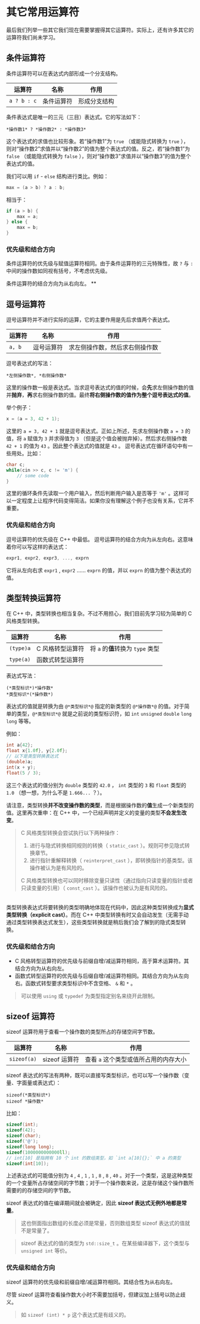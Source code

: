 # 其它常用运算符

最后我们列举一些其它我们现在需要掌握得其它运算符。实际上，还有许多其它的运算符我们尚未学习。
## 条件运算符

条件运算符可以在表达式内部形成一个分支结构。

| 运算符      | 名称       | 作用         |
| ----------- | ---------- | ------------ |
| `a ? b : c` | 条件运算符 | 形成分支结构 |

条件表达式是唯一的三元（三目）表达式。它的写法如下：

```sdsc
*操作数1* ? *操作数2* : *操作数3*
```


这个表达式的求值也比较形象。若“操作数1”为 `true` （或能隐式转换为 `true` ），则对“操作数2”求值并以“操作数2”的值为整个表达式的值。反之，若“操作数1”为 `false` （或能隐式转换为 `false` ），则对“操作数3”求值并以“操作数3”的值为整个表达式的值。

我们可以用 `if` - `else` 结构进行类比。例如：
```cpp
max = (a > b) ? a : b;
```
相当于：	
```cpp
if (a > b) {
    max = a;
} else {
    max = b;
}
```
 
### 优先级和结合方向

条件运算符的优先级与赋值运算符相同。由于条件运算符的三元特殊性，故 `?` 与 `:` 中间的操作数如同视有括号，不考虑优先级。

条件运算符的结合方向为从右向左。
**
## 逗号运算符

逗号运算符并不进行实际的运算，它的主要作用是先后求值两个表达式。

| 运算符 | 名称       | 作用                           |
| ------ | ---------- | ------------------------------ |
| `a, b` | 逗号运算符 | 求左侧操作数，然后求右侧操作数 |

逗号表达式的写法：

```sdsc
*左侧操作数*, *右侧操作数*
```

这里的操作数一般是表达式。当求逗号表达式的值的时候，会**先**求左侧操作数的值并**抛弃**，**再**求右侧操作数的值。最终**将右侧操作数的值作为整个逗号表达式的值**。

举个例子：
```cpp
x = (a = 3, 42 + 1);
```
这里的 `a = 3, 42 + 1` 就是逗号表达式。正如上所述，先求左侧操作数 `a = 3` 的值，将 `a` 赋值为 `3` 并求得值为 `3` （但是这个值会被抛弃掉）。然后求右侧操作数 `42 + 1` 的值为 `43` 。因此整个表达式的值就是 `43` 。
逗号表达式在循环语句中有一些用处。比如：
```cpp
char c;
while(cin >> c, c != 'm') {
    // some code
}
```
这里的循环条件先读取一个用户输入，然后判断用户输入是否等于 `'m'` 。这样可以一定程度上让程序代码变得简洁。如果你没有理解这个例子也没有关系，它并不重要。
 
### 优先级和结合方向

逗号运算符的优先级在 C++ 中最低。
逗号运算符的结合方向为从左向右。这意味着你可以写这样的表达式：

```cpp
expr1, expr2, expr3, ..., exprn
```
它将从左向右求 `expr1` ,  `expr2` …… `exprn` 的值，并以 `exprn` 的值为整个表达式的值。
 
 
## 类型转换运算符

在 C++ 中，类型转换也相当复杂。不过不用担心，我们目前先学习较为简单的 C 风格类型转换。

| 运算符    | 名称             | 作用                              |
| --------- | ---------------- | --------------------------------- |
| `(type)a` | C 风格转型运算符 | 将 `a` 的**值**转换为 `type` 类型 |
| `type(a)` | 函数式转型运算符 |                                   |

表达式写法：

```sdsc
(*类型标识*)*操作数*
*类型标识*(*操作数*)
```

表达式的值就是转换为由 `@*类型标识*@` 指定的新类型的 `@*操作数*@` 的值。对于简单的类型，`@*类型标识*@` 就是之前说的类型标识符，如 `int` `unsigned` `double` `long long` 等等。

例如：
```cpp
int a{42};
float x{1.0f}, y{2.0f};
// 以下是类型转换表达式
(double)a;
int(x + y);
float(5 / 3);
```
这三个表达式的值分别为 `double` 类型的 `42.0` ， `int` 类型的 `3`  和 `float` 类型的 `1.0` （想一想，为什么不是 `1.666...` ？）。

请注意，类型转换**并不改变操作数的类型**，而是根据操作数的**值**生成一个新类型的值。这里再次重申：在 C++ 中，一个已经声明并定义的变量的类型**不会发生改变**。

> C 风格类型转换会尝试执行以下两种操作：
> 
> 1. 进行与隐式转换相同规则的转换（ `static_cast` ）。规则可参见隐式转换章节。
> 2. 进行指针重解释转换（ `reinterpret_cast` ），即转换指针的基类型。该操作被认为是有风险的。
> 
> C 风格类型转换也可以同时移除变量只读性（通过指向只读变量的指针或者只读变量的引用）（ `const_cast` ）。该操作也被认为是有风险的。

<h6 id="idx_显式类型转换"></h6>

类型转换表达式将要转换的类型明确地体现在代码中，因此这种类型转换成为**显式类型转换（explicit cast）**。而在 C++ 中类型转换有时又会自动发生（无需手动通过类型转换表达式发生），这些类型转换就是稍后我们会了解到的隐式类型转换。
 
### 优先级和结合方向

- C 风格转型运算符的优先级与前缀自增/减运算符相同，高于算术运算符。其结合方向为从右向左。
- 函数式转型运算符的优先级与后缀自增/减运算符相同。其结合方向为从左向右。函数式转型要求类型标识中不含空格、 `&` 和 `*` 。

> 可以使用 `using` 或 `typedef` 为类型指定别名来绕开此限制。

## sizeof 运算符

sizeof 运算符用于查看一个操作数的类型所占的存储空间字节数。

| 运算符      | 名称          | 作用                                  |
| ----------- | ------------- | ------------------------------------- |
| `sizeof(a)` | sizeof 运算符 | 查看 `a` 这个类型或值所占用的内存大小 |

sizeof 表达式的写法有两种，既可以直接写类型标识，也可以写一个操作数（变量、字面量或表达式）：

```sdsc
sizeof(*类型标识*)
sizeof *操作数*
```

比如：
```cpp
sizeof(int);
sizeof(42);
sizeof(char);
sizeof('@');
sizeof(long long);
sizeof(1000000000000ll);
// int[10] 是指拥有 10 个 int 的数组类型，如 `int a[10]{};` 中 a 的类型
sizeof(int[10]);     
```
上述表达式的可能值分别为 `4` , `4` , `1` , `1` , `8` , `8` , `40` 。对于一个类型，这是这种类型的一个变量所占存储空间的字节数；对于一个操作数来说，这是存储这个操作数所需要的的存储空间的字节数。

sizeof 表达式的值在编译期间就会被确定，因此 **sizeof 表达式无例外地都是常量**。

> 这也侧面指出数组的长度必须是常量，否则数组类型 sizeof 表达式的值就不是常量了。
 
> sizeof 表达式的值的类型为 `std::size_t` 。在某些编译器下，这个类型与 `unsigned int` 等价。

### 优先级和结合方向

sizeof 运算符的优先级和前缀自增/减运算符相同。其结合性为从右向左。

尽管 sizeof 运算符查看操作数大小时不需要加括号，但建议加上括号以防止歧义。

> 如 `sizeof (int) * p` 这个表达式是有歧义的。

